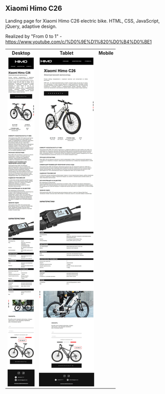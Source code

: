 ## Xiaomi Himo C26

Landing page for Xiaomi Himo C26 electric bike. HTML, CSS, JavaScript, jQuery, adaptive design.

Realized by "From 0 to 1" - https://www.youtube.com/c/%D0%9E%D1%820%D0%B4%D0%BE1

<table>
  <tr>
    <th>Desktop</th>
    <th>Tablet</th>
    <th>Mobile</th>
  </tr>
  <tr valign="top">
    <td>
        <img src="images/himo-mobile.jpg">
    </td>
    <td>
        <img src="images/himo-tablet.jpg">
    </td>
    <td>
        <img src="images/himo-desktop.jpg>
    </td>
  </tr>
</table>
